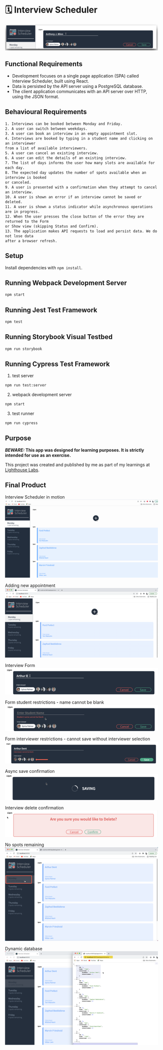 # 🗓 Interview Scheduler

!["Screenshot of Interview Scheduler"](https://github.com/TJ-Blinn/scheduler/blob/master/docs/Interview_Scheduler_header.png?raw=true)

## Functional Requirements

- Development focuses on a single page application (SPA) called Interview Scheduler, built using React.
- Data is persisted by the API server using a PostgreSQL database.
- The client application communicates with an API server over HTTP, using the JSON format.

## Behavioural Requirements

    1. Interviews can be booked between Monday and Friday.
    2. A user can switch between weekdays.
    3. A user can book an interview in an empty appointment slot.
    4. Interviews are booked by typing in a student name and clicking on an interviewer
    from a list of available interviewers.
    5. A user can cancel an existing interview.
    6. A user can edit the details of an existing interview.
    7. The list of days informs the user how many slots are available for each day.
    8. The expected day updates the number of spots available when an interview is booked
    or canceled.
    9. A user is presented with a confirmation when they attempt to cancel an interview.
    10. A user is shown an error if an interview cannot be saved or deleted.
    11. A user is shown a status indicator while asynchronous operations are in progress.
    12. When the user presses the close button of the error they are returned to the Form
    or Show view (skipping Status and Confirm).
    13. The application makes API requests to load and persist data. We do not lose data
    after a browser refresh.

## Setup

Install dependencies with `npm install`.

## Running Webpack Development Server

```sh
npm start
```

## Running Jest Test Framework

```sh
npm test
```

## Running Storybook Visual Testbed

```sh
npm run storybook
```

## Running Cypress Test Framework

1. test server

```sh
npm run test:server
```

2. webpack development server

```sh
npm start
```

3. test runner

```sh
npm run cypress
```

## Purpose

**_BEWARE:_ This app was designed for learning purposes. It is strictly intended for use as an exercise.**

This project was created and published by me as part of my learnings at [Lighthouse Labs](https://www.lighthouselabs.ca/).

## Final Product

Interview Scheduler in motion
![Animation of functionality](https://github.com/TJ-Blinn/scheduler/blob/master/docs/Interview_Scheduler.gif?raw=true)

Adding new appointment
!["Screenshot of adding new appointment"](https://github.com/TJ-Blinn/scheduler/blob/master/docs/Interview_Scheduler_add_new.png?raw=true)

Interview Form
!["Screenshot of Interview Form"](https://github.com/TJ-Blinn/scheduler/blob/master/docs/Interview_Scheduler_edit_window.png?raw=true)

Form student restrictions - name cannot be blank
!["Screenshot of Form student_restrictions"](https://github.com/TJ-Blinn/scheduler/blob/master/docs/Interview_Scheduler_editName_restrictions.png?raw=true)

Form interviewer restrictions - cannot save without interviewer selection
!["Screenshot of Form interviewer_restrictions"](https://github.com/TJ-Blinn/scheduler/blob/master/docs/Interview_Scheduler_addInterviewer_restriction.png?raw=true)

Async save confirmation
!["Screenshot of async save confirmation"](https://github.com/TJ-Blinn/scheduler/blob/master/docs/Interview_Scheduler_saving_confirm.png?raw=true)

Interview delete confirmation
!["Screenshot of delete confirmation"](https://github.com/TJ-Blinn/scheduler/blob/master/docs/Interview_Scheduler_delete_confirm.png?raw=true)

No spots remaining
!["Screenshot of no spots remaining"](https://github.com/TJ-Blinn/scheduler/blob/master/docs/Interview_Scheduler_np_spots_remaining.png?raw=true)

Dynamic database
!["Screenshot of dynamic database"](https://github.com/TJ-Blinn/scheduler/blob/master/docs/Interview_Scheduler_dynamic_db.png?raw=true)
